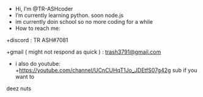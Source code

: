 - Hi, I’m @TR-ASHcoder
- I’m currently learning python. soon node.js
- im currently doin school so no more coding for a while
- How to reach me: 

+discord : TR ASH#7081

+gmail ( might not respond as quick ) : trash3791@gmail.com 

- i also do youtube:
+https://youtube.com/channel/UCnCUHqT1Jo_JDEtfS07g42g
sub if you want to















deez nuts

